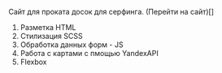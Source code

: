 Сайт для проката досок для серфинга. (Перейти на сайт)[]
1. Разметка HTML
1. Стилизация SCSS
1. Обработка данных форм - JS
1. Работа с картами с пмощью YandexAPI
1. Flexbox
